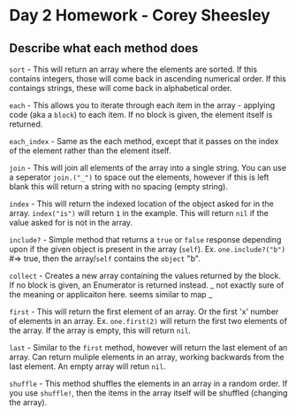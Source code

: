 # Day 2 Homework - Corey Sheesley
## Describe what each method does

`sort`  - This will return an array where the elements are sorted. If this contains integers, those will come back in ascending numerical order. If this contaings strings, these will come back in alphabetical order.

`each` - This allows you to iterate through each item in the array - applying code (aka a `block`) to each item. If no block is given, the element itself is returned.

`each_index` - Same as the each method, except that it passes on the index of the element rather than the element itself.

`join` - This will join all elements of the array into a single string. You can use a seperator `join.("_")` to space out the elements, however if this is left blank this will return a string with no spacing (empty string).

`index` - This will return the indexed location of the object asked for in the array. `index("is")` will return `1` in the example. This will return `nil` if the value asked for is not in the array.

`include?` - Simple method that returns a `true` or `false` response depending upon if the given object is present in the array (`self`). Ex. `one.include?("b")` #=> true, then the array/`self` contains the `object` "b".

`collect` - Creates a new array containing the values returned by the block. If no block is given, an Enumerator is returned instead.
    _ not exactly sure of the meaning or applicaiton here. seems similar to map _

`first` - This will return the first element of an array. Or the first 'x' number of elements in an array. Ex. `one.first(2)` will return the first two elements of the array. If the array is empty, this will return `nil`.

`last` - Similar to the `first` method, however will return the last element of an array. Can return muliple elements in an array, working backwards from the last element. An empty array will retun `nil`.

`shuffle` - This method shuffles the elements in an array in a random order. If you use `shuffle!`, then the items in the array itself will be shuffled (changing the array).

 
 
